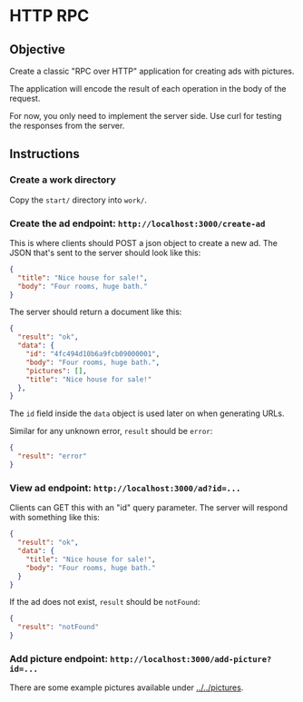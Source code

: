HTTP RPC
========

Objective
---------

Create a classic "RPC over HTTP" application for creating ads with pictures.

The application will encode the result of each operation in the body of the request.

For now, you only need to implement the server side. Use curl for
testing the responses from the server.

Instructions
------------

### Create a work directory

Copy the `start/` directory into `work/`.

### Create the ad endpoint: `http://localhost:3000/create-ad`

This is where clients should POST a json object to create a new ad.
The JSON that's sent to the server should look like this:

~~~json
{
  "title": "Nice house for sale!",
  "body": "Four rooms, huge bath."
}
~~~

The server should return a document like this:

~~~json
{
  "result": "ok",
  "data": {
    "id": "4fc494d10b6a9fcb09000001", 
    "body": "Four rooms, huge bath.", 
    "pictures": [], 
    "title": "Nice house for sale!"
  },
}
~~~

The `id` field inside the `data` object is used later on when
generating URLs.

Similar for any unknown error, `result` should be `error`:

~~~json
{
  "result": "error"
}
~~~

### View ad endpoint:  `http://localhost:3000/ad?id=...`
 
Clients can GET this with an "id" query parameter. The server will
respond with something like this:

~~~json
{
  "result": "ok",
  "data": {
    "title": "Nice house for sale!",
    "body": "Four rooms, huge bath."
  }
}
~~~

If the ad does not exist, `result` should be `notFound`:

~~~json
{
  "result": "notFound"
}
~~~

### Add picture endpoint: `http://localhost:3000/add-picture?id=...`

There are some example pictures available under [../../pictures](../../pictures/).
